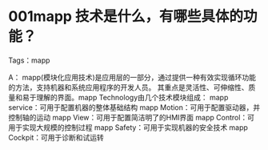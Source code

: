 # 001mapp 技术是什么，有哪些具体的功能？
Tags：mapp

A： 
	mapp(模块化应用技术)是应用层的一部分，通过提供一种有效实现循环功能的方法，支持机器和系统应用程序的开发人员。
	其重点是灵活性、可伸缩性、质量和易于理解的界面。mapp Technology由几个技术模块组成：
	mapp service：可用于配置机器的整体基础结构
	mapp Motion：可用于配置驱动器，并控制轴的运动
	mapp View：可用于配置简洁明了的HMI界面
	mapp Control：可用于实现大规模的控制过程
	mapp Safety：可用于实现机器的安全技术
	mapp Cockpit：可用于诊断和试运转